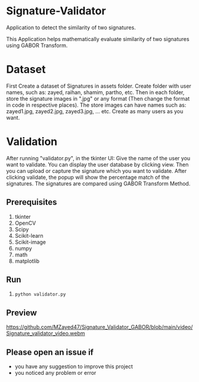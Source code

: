 # Signature-Validator
Application to detect the similarity of two signatures.

This Application helps mathematically evaluate similarity of two signatures using GABOR Transform. 

# Dataset
First Create a dataset of Signatures in assets folder. Create folder with user names, such as: zayed, raihan, shamim, partho, etc. Then in each folder, store the signature images in ".jpg" or any format (Then change the format in code in respective places).
The store images can have names such as: zayed1.jpg, zayed2.jpg, zayed3.jpg, ... etc. Create as many users as you want.


# Validation
After running "validator.py", in the tkinter UI:
Give the name of the user you want to validate.
You can display the user database by clicking view.
Then you can upload or capture the signature which you want to validate.
After clicking validate, the popup will show the percentage match of the signatures.
The signatures are compared using GABOR Transform Method.


## Prerequisites
1. tkinter
2. OpenCV
3. Scipy
4. Scikit-learn
5. Scikit-image
6. numpy
7. math
8. matplotlib


## Run
1. `python validator.py`


## Preview
<!-- ![Preview](assets/Signature.gif) -->

https://github.com/MZayed47/Signature_Validator_GABOR/blob/main/video/Signature_validator_video.webm



## Please open an issue if
* you have any suggestion to improve this project
* you noticed any problem or error
